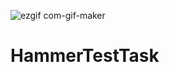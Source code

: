 ![ezgif com-gif-maker](https://user-images.githubusercontent.com/79359890/195990592-84d6446a-f2b6-4cba-96fd-0c0d9e392166.gif)
# HammerTestTask
